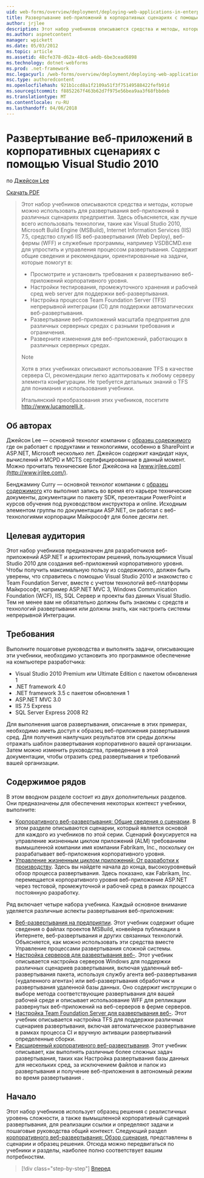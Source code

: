 ```yaml
---
uid: web-forms/overview/deployment/deploying-web-applications-in-enterprise-scenarios/deploying-web-applications-in-enterprise-scenarios
title: Развертывание веб-приложений в корпоративных сценариях с помощью Visual Studio 2010 | Документы Microsoft
author: jrjlee
description: Этот набор учебников описываются средства и методы, которые можно использовать для развертывания веб-приложений в различных сценариях предприятия. Здесь объясняется, как лучше всего использовать...
ms.author: aspnetcontent
manager: wpickett
ms.date: 05/03/2012
ms.topic: article
ms.assetid: 48cfe378-d62a-48c6-a4db-6be3cead6898
ms.technology: dotnet-webforms
ms.prod: .net-framework
msc.legacyurl: /web-forms/overview/deployment/deploying-web-applications-in-enterprise-scenarios/deploying-web-applications-in-enterprise-scenarios
msc.type: authoredcontent
ms.openlocfilehash: 921b1ccd8a1f2109a51f3f75149588422fefb91d
ms.sourcegitcommit: f8852267f463b62d7f975e56bea9aa3f68fbbdeb
ms.translationtype: MT
ms.contentlocale: ru-RU
ms.lasthandoff: 04/06/2018
---
```

<a name="deploying-web-applications-in-enterprise-scenarios-using-visual-studio-2010"></a>Развертывание веб-приложений в корпоративных сценариях с помощью Visual Studio 2010
====================
по [Джейсон Lee](https://github.com/jrjlee)

[Скачать PDF](https://msdnshared.blob.core.windows.net/media/MSDNBlogsFS/prod.evol.blogs.msdn.com/CommunityServer.Blogs.Components.WeblogFiles/00/00/00/63/56/8130.DeployingWebAppsInEnterpriseScenarios.pdf)

> Этот набор учебников описываются средства и методы, которые можно использовать для развертывания веб-приложений в различных сценариях предприятия. Здесь объясняется, как лучше всего использовать технологии, такие как Visual Studio 2010, Microsoft Build Engine (MSBuild), Internet Information Services (IIS) 7.5, средство служб IIS веб-развертывания (Web Deploy), веб-фермы (WFF) и служебные программы, например VSDBCMD.exe для упростить и управления процессом развертывания. Содержит общие сведения и рекомендации, ориентированные на задачи, которые помогут в:
> 
> - Просмотрите и установить требования к развертыванию веб-приложений корпоративного уровня.
> - Настройки тестирования, промежуточного хранения и рабочей сред web server для поддержки веб-развертывания.
> - Настройка процессов Team Foundation Server (TFS) непрерывной интеграции (CI) для поддержки автоматических веб-развертывания.
> - Развертывание веб-приложений масштаба предприятия для различных серверных средах с разными требования и ограничения.
> - Разверните изменения для веб-приложений, работающих в различных серверных средах.
> 
> > [!NOTE]
> > Хотя в этих учебниках описывают использование TFS в качестве сервера CI, рекомендации легко адаптировать к любому серверу элемента конфигурации. Не требуется детальных знаний о TFS для понимания и использования учебники.
> 
> 
> Итальянский преобразования этих учебников, посетите [ http://www.lucamorelli.it ](http://www.lucamorelli.it).


## <a name="about-the-authors"></a>Об авторах

Джейсон Lee — основной технолог компании с [образец содержимого](http://www.contentmaster.com/) где он работает с продуктами и технологиями, особенно в SharePoint и ASP.NET, Microsoft несколько лет. Джейсон содержит кандидат наук, вычислений и MCPD и MCTS сертифицированные в данный момент. Можно прочитать технические Блог Джейсона на [www.jrjlee.com](http://www.jrjlee.com/).

Бенджамину Curry — основной технолог компании с [образец содержимого](http://www.contentmaster.com/) кто выполнил запись во время его карьере технические документы, документации по пакету SDK, презентации PowerPoint и курсов обучения под руководством инструктора и online. Исходным элементом группы по документации ASP.NET, он работал с веб-технологиями корпорации Майкрософт для более десяти лет.

## <a name="target-audience"></a>Целевая аудитория

Этот набор учебников предназначен для разработчиков веб-приложений ASP.NET и архитекторам решений, пользующимися Visual Studio 2010 для создания веб-приложений корпоративного уровня. Чтобы получить максимальную пользу из содержимого, должен быть уверены, что справитесь с помощью Visual Studio 2010 и знакомство с Team Foundation Server, вместе с учетом технологий веб-платформы Майкрософт, например ASP.NET MVC 3, Windows Communication Foundation (WCF), IIS, SQL Сервер и проекты баз данных Visual Studio. Тем не менее вам не обязательно должны быть знакомы с средств и технологий развертывания или должны знать, как настроить системы непрерывной Интеграции.

## <a name="requirements"></a>Требования

Выполните пошаговые руководства и выполнять задачи, описывающие эти учебники, необходимо установить это программное обеспечение на компьютере разработчика:

- Visual Studio 2010 Premium или Ultimate Edition с пакетом обновления 1
- .NET framework 4.0
- .NET framework 3.5 с пакетом обновления 1
- ASP.NET MVC 3.0
- IIS 7.5 Express
- SQL Server Express 2008 R2

Для выполнения шагов развертывания, описанные в этих примерах, необходимо иметь доступ к образец веб-приложения развертывания сред. Для получения наилучших результатов эти среды должны отражать шаблон развертывания корпоративного вашей организации. Затем можно изменить руководства, приведенные в этой документации, чтобы отразить сред развертывания и требований вашей организации.

## <a name="series-contents"></a>Содержимое рядов

В этом вводном разделе состоит из двух дополнительных разделов. Они предназначены для обеспечения некоторых контекст учебники, выполните:

- [Корпоративного веб-развертывания: Общие сведения о сценарии](enterprise-web-deployment-scenario-overview.md). В этом разделе описываются сценарии, который является основой для каждого из учебников по этой серии. Сценарий фокусируется на управление жизненным циклом приложений (ALM) требованиям вымышленной компании имя компании Fabrikam, Inc., поскольку он разрабатывает веб-приложения корпоративного уровня.
- [Управление жизненным циклом приложений: От разработки к производству](application-lifecycle-management-from-development-to-production.md). Здесь вы найдете начала до конца, высокоуровневый обзор процесса развертывания. Здесь показано, как Fabrikam, Inc. перемещается корпоративного уровня веб-приложение ASP.NET через тестовой, промежуточной и рабочей сред в рамках процесса постоянную разработку.

Ряд включает четыре набора учебника. Каждый основное внимание уделяется различные аспекты развертывания веб-приложения:

- [Веб-развертывания на предприятии](../web-deployment-in-the-enterprise/web-deployment-in-the-enterprise.md). Этот учебник содержит общие сведения о файлах проектов MSBuild, конвейера публикации в Интернете, веб-развертывания и других связанных технологий. Объясняется, как можно использовать эти средства вместе Управление процессами развертывания сложной системы.
- [Настройка серверов для развертывания веб-](../configuring-server-environments-for-web-deployment/configuring-server-environments-for-web-deployment.md). Этот учебник описывается настройка серверов Windows для поддержки различных сценариев развертывания, включая удаленный веб-развертывания пакета, используя службу агента веб-развертывания («удаленного агента») или веб-развертывания обработчик и развертывания удаленной базы данных. Оно содержит инструкции о выборе метода соответствующие развертывания для вашей рабочей среде и описывает использование WFF для репликации развернутых веб-приложений на веб-серверов в ферме серверов.
- [Настройка Team Foundation Server для развертывания веб-](../configuring-team-foundation-server-for-web-deployment/configuring-team-foundation-server-for-web-deployment.md). Этот учебник описывается настройка TFS для поддержки различных сценариев развертывания, включая автоматическое развертывание в рамках процесса CI и вручную активации развертываний определенные сборки.
- [Расширенный корпоративного веб-развертывания](../advanced-enterprise-web-deployment/advanced-enterprise-web-deployment.md). Этот учебник описывает, как выполнять различные более сложных задач развертывания, таких как Настройка развертывания базы данных для нескольких сред, за исключением файлов и папок из развертывания и получение веб-приложения в автономный режим во время развертывания .

## <a name="where-to-start"></a>Начало

Этот набор учебников использует образец решения с реалистичных уровень сложности, а также вымышленной корпоративный сценарий развертывания, для реализации ссылки и определяют задачи и пошаговые руководства общий контекст. Следующий раздел [корпоративного веб-развертывания: Обзор сценария](enterprise-web-deployment-scenario-overview.md), представлены в сценарии и образец решения. Отсюда можно передвигаться по учебники и разделы, наиболее полно соответствует вашим потребностям.

> [!div class="step-by-step"]
> [Вперед](enterprise-web-deployment-scenario-overview.md)
